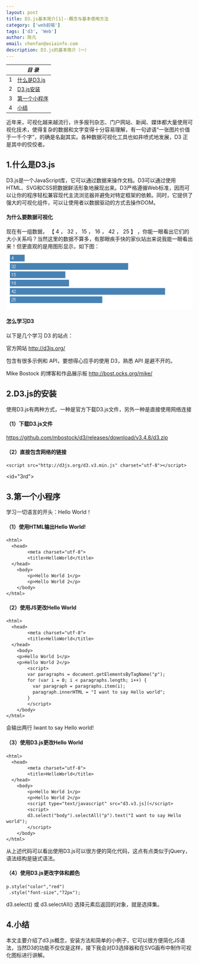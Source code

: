 ```yaml
---
layout: post
title: D3.js基本简介[1]--概念与基本使用方法
category: ['web前端']
tags: ['d3', 'Web']
author: 陈凡
email: chenfan@asiainfo.com
description: D3.js的基本简介（一）
---
```


|  |  *目 录* |
| --- | --- |
| 1 | [什么是D3.js](#1st) |
| 2 | [D3.js安装](#2nd) |
| 3 | [第一个小程序](#3rd) |
| 4 | [小结](#end) |

近年来，可视化越来越流行，许多报刊杂志、门户网站、新闻、媒体都大量使用可视化技术，使得复杂的数据和文字变得十分容易理解，有一句谚语“一张图片价值于一千个字”，的确是名副其实。各种数据可视化工具也如井喷式地发展，D3 正是其中的佼佼者。

<a id="1st"></a>
## 1.什么是D3.js

D3.js是一个JavaScript库，它可以通过数据来操作文档。D3可以通过使用HTML、SVG和CSS把数据鲜活形象地展现出来。D3严格遵循Web标准，因而可以让你的程序轻松兼容现代主流浏览器并避免对特定框架的依赖。同时，它提供了强大的可视化组件，可以让使用者以数据驱动的方式去操作DOM。

#### 为什么要数据可视化
现在有一组数据， 【 4 ， 32 ， 15 ， 16 ， 42 ， 25 】 ，你能一眼看出它们的大小关系吗？当然这里的数据不算多，有那眼疾手快的家伙站出来说我能一眼看出来！但更直观的是用图形显示，如下图：
![d3-1-1.png](/images/d3-1-1.png "d3-1-1")
#### 怎么学习D3
以下是几个学习 D3 的站点：

官方网站
http://d3js.org/

包含有很多示例和 API，要想得心应手的使用 D3，熟悉 API 是避不开的。

Mike Bostock 的博客和作品展示板
http://bost.ocks.org/mike/

<a id="2nd"></a>
## 2.D3.js的安装

使用D3.js有两种方式，一种是官方下载D3.js文件，另外一种是直接使用网络连接

#### （1）下载D3.js文件

https://github.com/mbostock/d3/releases/download/v3.4.8/d3.zip

#### （2）直接包含网络的链接

    <script src="http://d3js.org/d3.v3.min.js" charset="utf-8"></script>
    
<a><id="3rd"></a>
    
## 3.第一个小程序

学习一切语言的开头：Hello World！

#### （1）使用HTML输出Hello World!

    <html> 
      <head> 
            <meta charset="utf-8"> 
            <title>HelloWorld</title> 
      </head> 
        <body> 
            <p>Hello World 1</p>
            <p>Hello World 2</p>
        </body> 
    </html>

#### （2）使用JS更改Hello World

    <html> 
      <head> 
            <meta charset="utf-8"> 
            <title>HelloWorld</title> 
      </head> 
        <body> 
        <p>Hello World 1</p>
        <p>Hello World 2</p>
            <script>
            var paragraphs = document.getElementsByTagName("p");
            for (var i = 0; i < paragraphs.length; i++) {
              var paragraph = paragraphs.item(i);
              paragraph.innerHTML = "I want to say Hello world";
            }          
            </script> 
        </body> 
    </html>

会输出两行 Iwant to say Hello world!

#### （3）使用D3.js更改Hello World

    <html> 
      <head> 
            <meta charset="utf-8"> 
            <title>HelloWorld</title> 
      </head> 
        <body> 
            <p>Hello World 1</p>
            <p>Hello World 2</p>
            <script type="text/javascript" src="d3.v3.js](</script> 
            <script>  
            d3.select("body").selectAll("p").text("I want to say Hello world");      
            </script> 
        </body> 
    </html>
从上述代码可以看出使用D3.js可以很方便的简化代码，这点有点类似于jQuery，语法结构是链式语法。

#### （4）使用D3.js更改字体和颜色

    p.style("color","red")
     .style("font-size","72px");

d3.select() 或 d3.selectAll() 选择元素后返回的对象，就是选择集。

## 4.小结

本文主要介绍了d3.js概念，安装方法和简单的小例子，它可以很方便简化JS语法，当然D3的功能不仅仅是这样，接下我会对D3选择器和在SVG画布中制作可视化图标进行讲解。